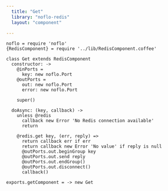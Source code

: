 ```yaml
---
  title: "Get"
  library: "noflo-redis"
  layout: "component"

---
```


    noflo = require 'noflo'
    {RedisComponent} = require '../lib/RedisComponent.coffee'
    
    class Get extends RedisComponent
      constructor: ->
        @inPorts =
          key: new noflo.Port
        @outPorts =
          out: new noflo.Port
          error: new noflo.Port
    
        super()
    
      doAsync: (key, callback) ->
        unless @redis
          callback new Error 'No Redis connection available'
          return
    
        @redis.get key, (err, reply) =>
          return callback err if err
          return callback new Error 'No value' if reply is null
          @outPorts.out.beginGroup key
          @outPorts.out.send reply
          @outPorts.out.endGroup()
          @outPorts.out.disconnect()
          callback()
    
    exports.getComponent = -> new Get
    
